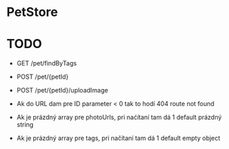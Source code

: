 # PetStore


# TODO
- GET /pet/findByTags
- POST /pet/{petId}
- POST /pet/{petId}/uploadImage


- Ak do URL dam pre ID parameter < 0 tak to hodí 404 route not found
- Ak je prázdný array pre photoUrls, pri naćítaní tam dá 1 default prázdný string
- Ak je prázdný array pre tags, pri načítaní tam dá 1 default empty object